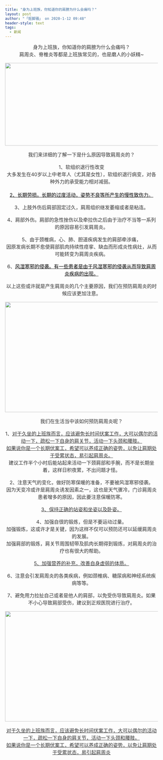 ```yaml
---
title: "身为上班族，你知道你的肩膀为什么会痛吗？"
layout: post
author: "「抠脚骚」 on 2020-1-12 09:48"
header-style: text
tags:
  - 新闻
---
```


<head></head>
<body>
 <div align="center"> 
  <font face="PingFang SC, Hiragino Sans GB, Microsoft YaHei, WenQuanYi Micro Hei, Helvetica Neue, Arial, sans-serif"><font color="#333333"><font style="font-size:16px">身为上班族，你知道你的肩膀为什么会痛吗？</font></font></font> 
 </div> 
 <div align="center"> 
  <font color="#333333"><font face="&amp;quot;"><font style="font-size:16px">肩周炎、脊椎炎等都是上班族常见的，也是磨人的小妖精~</font></font></font> 
 </div>
 <br> 
 <div align="center"> 
  <img width="640" height="273" src="https://p0.ssl.qhimgs4.com/t01f8fd8e5c61fa0af4.jpg"> 
 </div>
 <br> 
 <div align="center"> 
  <font color="#333333"><font face="&amp;quot;"><font style="font-size:16px">我们来详细的了解一下是什么原因导致肩周炎的？</font></font></font> 
 </div>
 <br> 
 <div align="center"> 
  <font color="#333333"><font face="&amp;quot;"><font style="font-size:16px">1、软组织退行性改变</font></font></font> 
 </div> 
 <div align="center"> 
  <font color="#333333"><font face="&amp;quot;"><font style="font-size:16px">大多发生在40岁以上中老年人（尤其是女性），软组织退行病变，对各种外力的承受能力相对减弱。</font></font></font> 
 </div> 
 <div align="center"> 
  <font color="#333333"><font face="&amp;quot;"><font style="font-size:16px"><br> </font></font></font> 
 </div> 
 <div align="center"> 
  <u><font face="&amp;quot;"><font style="font-size:16px"><font color="#000000">2、长期劳损。长期的过度活动，姿势不良等所产生的慢性致伤力</font></font></font><font color="#333333"><font face="&amp;quot;"><font style="font-size:16px">。</font></font></font></u> 
 </div>
 <br> 
 <div align="center"> 
  <font color="#333333"><font face="&amp;quot;"><font style="font-size:16px">3、上肢外伤后肩部固定过久，肩周组织继发萎缩或者是粘连。</font></font></font> 
 </div>
 <br> 
 <div align="center"> 
  <font color="#333333"><font face="&amp;quot;"><font style="font-size:16px">4、肩部外伤。肩部的急性挫伤以及牵拉伤之后由于治疗不当等一系列的原因容易引发肩周炎。</font></font></font> 
 </div>
 <br> 
 <div align="center"> 
  <font color="#333333"><font face="&amp;quot;"><font style="font-size:16px">5、由于颈椎病，心、肺、胆道疾病发生的肩部牵涉痛，</font></font></font> 
 </div> 
 <div align="center"> 
  <font color="#333333"><font face="&amp;quot;"><font style="font-size:16px">因原发病长期不愈使肩部肌肉持续性痉挛、缺血而形成炎性病灶，从而可能转变为肩周炎疾病。</font></font></font> 
 </div>
 <br> 
 <div align="center"> 
  <font face="&amp;quot;"><font style="font-size:16px"><font color="#333333">6、</font><u><font color="#000000">风湿寒邪的侵袭。有一些患者是由于风湿寒邪的侵袭从而导致肩周炎疾病的出现。</font></u></font></font> 
 </div>
 <br> 
 <div align="center"> 
  <font color="#333333"><font face="&amp;quot;"><font style="font-size:16px">以上这些或许就是产生肩周炎的几个主要原因，我们在预防肩周炎的时候应该更加注意。</font></font></font> 
 </div>
 <br> 
 <div align="center"> 
  <img width="640" height="364" src="https://p0.ssl.qhimgs4.com/t01b6cb6d7333db4e19.jpg"> 
 </div>
 <br> 
 <div align="center"> 
  <font color="#333333"><font face="&amp;quot;"><font style="font-size:16px">我们在生活当中该如何预防肩周炎呢？</font></font></font> 
 </div>
 <br> 
 <div align="center"> 
  <font color="#333333"><font face="&amp;quot;"><font style="font-size:16px">1、<u>对于久坐的上班族而言，应该避免长时间伏案工作，大可以偶尔的活动一下，疏松一下自身的肩关节，活动一下头颈和腰肢。</u></font></font></font> 
 </div> 
 <div align="center"> 
  <font color="#333333"><font face="&amp;quot;"><font style="font-size:16px"><u>如果说你是一个长期伏案工，希望可以养成正确的姿势，以免让肩期处于受累状态，易引起肩周炎。</u></font></font></font> 
 </div> 
 <div align="center"> 
  <font color="#333333"><font face="&amp;quot;"><font style="font-size:16px">建议工作半个小时后能站起来活动一下颈肩部和手腕，而不是长期坐着，这样日积夜累，不出问题才怪。</font></font></font> 
 </div>
 <br> 
 <div align="center"> 
  <font color="#333333"><font face="&amp;quot;"><font style="font-size:16px">2、注意天气的变化，做好防寒保暖的准备，不要被风湿寒邪侵袭。</font></font></font> 
 </div> 
 <div align="center"> 
  <font color="#333333"><font face="&amp;quot;"><font style="font-size:16px">因为天变冷或许是肩周炎诱发因素之一，这也是天气骤冷，门诊肩周炎患者增多的原因，因此要注意保暖防寒。</font></font></font> 
 </div>
 <br> 
 <div align="center"> 
  <font color="#333333"><font face="&amp;quot;"><font style="font-size:16px"><u>3、保持正确的站姿和坐姿以及卧姿。</u></font></font></font> 
 </div>
 <br> 
 <div align="center"> 
  <font color="#333333"><font face="&amp;quot;"><font style="font-size:16px">4、加强自很的锻炼，但是不要运动过量。</font></font></font> 
 </div> 
 <div align="center"> 
  <font color="#333333"><font face="&amp;quot;"><font style="font-size:16px">加强锻炼，这或许才是关键，因为这样不仅可以预防还可以延缓肩周炎的发展。</font></font></font> 
 </div> 
 <div align="center"> 
  <font color="#333333"><font face="&amp;quot;"><font style="font-size:16px">加强肩部的锻炼，肩关节周围韧带及肌肉长期得到锻炼，对肩周炎的治疗也有很大的帮助。</font></font></font> 
 </div>
 <br> 
 <div align="center"> 
  <font color="#333333"><font face="&amp;quot;"><font style="font-size:16px"><u>5、加强营养的补充，改善自身虚弱的体质。</u></font></font></font> 
 </div>
 <br> 
 <div align="center"> 
  <font color="#333333"><font face="&amp;quot;"><font style="font-size:16px">6、注意会引发肩周炎的各类疾病，例如颈椎病、糖尿病和神经系统疾病等等。</font></font></font> 
 </div>
 <br> 
 <div align="center"> 
  <font color="#333333"><font face="&amp;quot;"><font style="font-size:16px">7、避免用力拉扯自己或者是他人的肩部，以免受伤导致肩周炎。如果不小心导致肩部受伤，建议到正规医院进行治疗。</font></font></font> 
 </div>
 <br> 
 <div align="center"> 
  <img width="640" height="364" src="https://p0.ssl.qhimgs4.com/t01538ca9a59525b6a1.jpg"> 
 </div>
 <br> 
 <div align="center"> 
  <font color="#333333"><font face="&amp;quot;"><font style="font-size:16px"><u>对于久坐的上班族而言，应该避免长时间伏案工作，大可以偶尔的活动一下，疏松一下自身的肩关节，活动一下头颈和腰肢。</u></font></font></font> 
  <br> 
  <font color="#333333"><font face="&amp;quot;"><font style="font-size:16px"><u>如果说你是一个长期伏案工，希望可以养成正确的姿势，以免让肩期处于受累状态，易引起肩周炎</u></font></font></font> 
  <br> 
 </div>
 <br> 
 <br> 
 <font color="#333333"><font face="&amp;quot;"><font style="font-size:16px"><br> </font></font></font>
 <br> 
 <font color="#333333"><font face="&amp;quot;"><font style="font-size:16px"><br> </font></font></font>
 <br>
</body>


